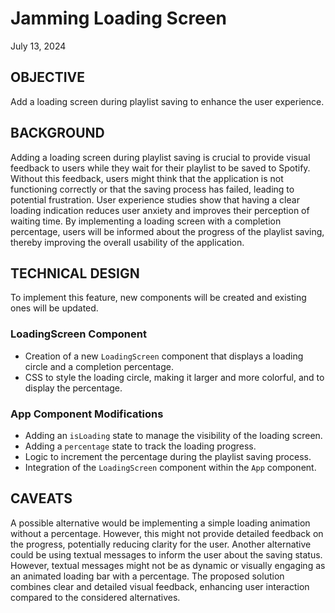 
# Jamming Loading Screen
July 13, 2024

## OBJECTIVE
Add a loading screen during playlist saving to enhance the user experience.

## BACKGROUND
Adding a loading screen during playlist saving is crucial to provide visual feedback to users while they wait for their playlist to be saved to Spotify. Without this feedback, users might think that the application is not functioning correctly or that the saving process has failed, leading to potential frustration. User experience studies show that having a clear loading indication reduces user anxiety and improves their perception of waiting time. By implementing a loading screen with a completion percentage, users will be informed about the progress of the playlist saving, thereby improving the overall usability of the application.

## TECHNICAL DESIGN
To implement this feature, new components will be created and existing ones will be updated.

### LoadingScreen Component
- Creation of a new `LoadingScreen` component that displays a loading circle and a completion percentage.
- CSS to style the loading circle, making it larger and more colorful, and to display the percentage.

### App Component Modifications
- Adding an `isLoading` state to manage the visibility of the loading screen.
- Adding a `percentage` state to track the loading progress.
- Logic to increment the percentage during the playlist saving process.
- Integration of the `LoadingScreen` component within the `App` component.

## CAVEATS
A possible alternative would be implementing a simple loading animation without a percentage. However, this might not provide detailed feedback on the progress, potentially reducing clarity for the user. Another alternative could be using textual messages to inform the user about the saving status. However, textual messages might not be as dynamic or visually engaging as an animated loading bar with a percentage. The proposed solution combines clear and detailed visual feedback, enhancing user interaction compared to the considered alternatives.

